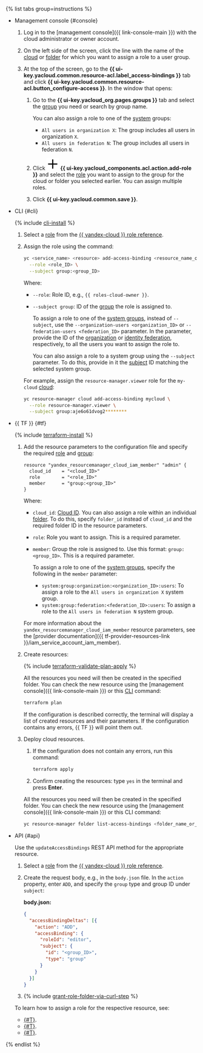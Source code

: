 {% list tabs group=instructions %}

- Management console {#console}

  1. Log in to the [management console]({{ link-console-main }}) with the cloud administrator or owner account.

  1. On the left side of the screen, click the line with the name of the [cloud](../../resource-manager/concepts/resources-hierarchy.md#cloud) or [folder](../../resource-manager/concepts/resources-hierarchy.md#folder) for which you want to assign a role to a user group.

  1. At the top of the screen, go to the **{{ ui-key.yacloud.common.resource-acl.label_access-bindings }}** tab and click **{{ ui-key.yacloud.common.resource-acl.button_configure-access }}**. In the window that opens:

      1. Go to the **{{ ui-key.yacloud_org.pages.groups }}** tab and select the [group](../../organization/concepts/groups.md) you need or search by group name.

          You can also assign a role to one of the [system](../../iam/concepts/access-control/system-group.md) groups:

          * `All users in organization X`: The group includes all users in organization `X`.
          * `All users in federation N`: The group includes all users in federation `N`.

      1. Click ![plus](../../_assets/console-icons/plus.svg) **{{ ui-key.yacloud_components.acl.action.add-role }}** and select the [role](../../iam/concepts/access-control/roles.md) you want to assign to the group for the cloud or folder you selected earlier. You can assign multiple roles.

      1. Click **{{ ui-key.yacloud.common.save }}**.

- CLI {#cli}

  {% include [cli-install](../cli-install.md) %}

  1. Select a [role](../../iam/concepts/access-control/roles.md) from the [{{ yandex-cloud }} role reference](../../iam/roles-reference.md).
  1. Assign the role using the command:

     ```bash
     yc <service_name> <resource> add-access-binding <resource_name_or_ID> \
       --role <role_ID> \
       --subject group:<group_ID>
     ```

     Where:
     
     * `--role`: Role ID, e.g., `{{ roles-cloud-owner }}`.
     * `--subject group`: ID of the [group](../../organization/concepts/groups.md) the role is assigned to.

         To assign a role to one of the [system groups](../../iam/concepts/access-control/system-group.md), instead of `--subject`, use the `--organization-users <organization_ID>` or `--federation-users <federation_ID>` parameter. In the parameter, provide the ID of the [organization](../../organization/quickstart.md) or [identity federation](../../organization/concepts/add-federation.md), respectively, to all the users you want to assign the role to.

         You can also assign a role to a system group using the `--subject` parameter. To do this, provide in it the [subject](../../iam/concepts/access-control/index.md#subject) ID matching the selected system group.

     For example, assign the `resource-manager.viewer` role for the `my-cloud` [cloud](../../resource-manager/concepts/resources-hierarchy.md#folder):

     ```bash
     yc resource-manager cloud add-access-binding mycloud \
       --role resource-manager.viewer \
       --subject group:aje6o61dvog2********
     ```

- {{ TF }} {#tf}

  {% include [terraform-install](../../_includes/terraform-install.md) %}

  1. Add the resource parameters to the configuration file and specify the required [role](../../iam/concepts/access-control/roles.md) and [group](../../organization/concepts/groups.md):

     ```hcl
     resource "yandex_resourcemanager_cloud_iam_member" "admin" {
       cloud_id    = "<cloud_ID>"
       role        = "<role_ID>"
       member      = "group:<group_ID>"
     }
     ```

     Where:

     * `cloud_id`: [Cloud ID](../../resource-manager/operations/cloud/get-id.md). You can also assign a role within an individual [folder](../../resource-manager/concepts/resources-hierarchy.md#folder). To do this, specify `folder_id` instead of `cloud_id` and the required folder ID in the resource parameters.
     * `role`: Role you want to assign. This is a required parameter.
     * `member`: Group the role is assigned to. Use this format: `group:<group_ID>`. This is a required parameter.

         To assign a role to one of the [system groups](../../iam/concepts/access-control/system-group.md), specify the following in the `member` parameter:

         * `system:group:organization:<organization_ID>:users`: To assign a role to the `All users in organization X` system group.
         * `system:group:federation:<federation_ID>:users`: To assign a role to the `All users in federation N` system group.

     For more information about the `yandex_resourcemanager_cloud_iam_member` resource parameters, see the [provider documentation]({{ tf-provider-resources-link }}/iam_service_account_iam_member).
  1. Create resources:

     {% include [terraform-validate-plan-apply](../../_tutorials/_tutorials_includes/terraform-validate-plan-apply.md) %}

     All the resources you need will then be created in the specified folder. You can check the new resource using the [management console]({{ link-console-main }}) or this [CLI](../../cli/) command:

     ```bash
     terraform plan
     ```

     If the configuration is described correctly, the terminal will display a list of created resources and their parameters. If the configuration contains any errors, {{ TF }} will point them out.
  1. Deploy cloud resources.
     1. If the configuration does not contain any errors, run this command:

        ```bash
        terraform apply
        ```

     1. Confirm creating the resources: type `yes` in the terminal and press **Enter**.

     All the resources you need will then be created in the specified folder. You can check the new resource using the [management console]({{ link-console-main }}) or this CLI command:

     ```bash
     yc resource-manager folder list-access-bindings <folder_name_or_ID>
     ```

- API {#api}

  Use the `updateAccessBindings` REST API method for the appropriate resource.
  1. Select a [role](../../iam/concepts/access-control/roles.md) from the [{{ yandex-cloud }} role reference](../../iam/roles-reference.md).
  1. Create the request body, e.g., in the `body.json` file. In the `action` property, enter `ADD`, and specify the `group` type and group ID under `subject`:

     **body.json:**

     ```json
     {
       "accessBindingDeltas": [{
         "action": "ADD",
         "accessBinding": {
           "roleId": "editor",
           "subject": {
             "id": "<group_ID>",
             "type": "group"
           }
         }
       }]
     }
     ```

  1. {% include [grant-role-folder-via-curl-step](../iam/grant-role-folder-via-curl-step.md) %}

  To learn how to assign a role for the respective resource, see:
  * [{#T}](../../iam/operations/sa/set-access-bindings.md).
  * [{#T}](../../resource-manager/operations/cloud/set-access-bindings.md).
  * [{#T}](../../resource-manager/operations/folder/set-access-bindings.md).

{% endlist %}
